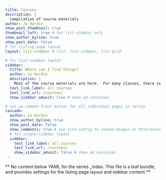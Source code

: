 ```yaml
---
title: Courses 
description: |
  compilation of course materials
author: Jo Hardin
show_post_thumbnail: true
thumbnail_left: true # for list-sidebar only
show_author_byline: true
show_post_date: false
# for listing page layout
layout: list-sidebar # list, list-sidebar, list-grid

# for list-sidebar layout
sidebar: 
  title: Where can I find things?
  author: Jo Hardin
  description: |
    Most of the course materials are here.  For many classes, there is also a textbook (typically available online for free).  All solutions (HW, exams, etc.) will be posted on Sakai.  Please join the class Discord channel (see sign-up information on Sakai).
  text_link_label: all courses
  text_link_url: /courses/
  show_sidebar_adunit: true # show ad container

# set up common front matter for all individual pages in series
cascade:
  author: Jo Hardin
  show_author_byline: true
  show_post_date: false
  show_comments: true # see site config to choose Disqus or Utterances
  # for single-sidebar layout
  sidebar:
    text_link_label: all courses
    text_link_url: /courses/
    show_sidebar_adunit: false # show ad container
---
```


** No content below YAML for the series _index. This file is a leaf bundle, and provides settings for the listing page layout and sidebar content.**